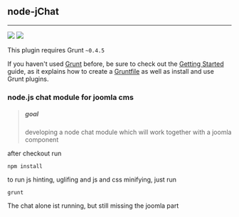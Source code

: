 ## node-jChat

* * *

[<img src="https://travis-ci.org/pfitzer/node-jChat.svg?branch=master">](https://travis-ci.org/pfitzer/node-jChat) [<img src="https://david-dm.org/pfitzer/node-jChat.png">](https://david-dm.org/pfitzer/node-jChat)

This plugin requires Grunt `~0.4.5`

If you haven't used [Grunt](http://gruntjs.com/) before, be sure to check out the [Getting Started](http://gruntjs.com/getting-started) guide, as it explains how to create a [Gruntfile](http://gruntjs.com/sample-gruntfile) as well as install and use Grunt plugins.

### node.js chat module for joomla cms

> ##### goal
> developing a node chat module which will work together with a joomla component


after checkout run

    npm install

to run js hinting, uglifing and js and css minifying, just run

    grunt

The chat alone ist running, but still missing the joomla part
